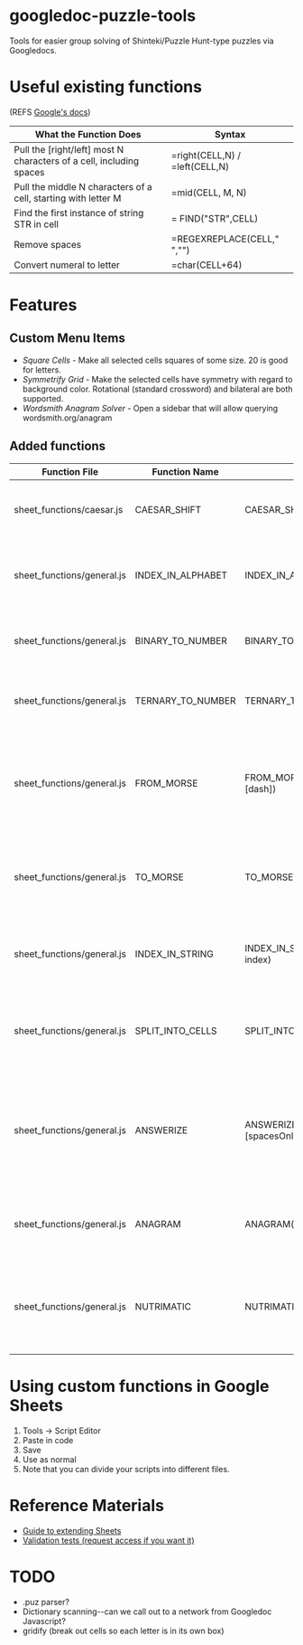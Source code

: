 # googledoc-puzzle-tools
Tools for easier group solving of Shinteki/Puzzle Hunt-type puzzles via Googledocs.

# Useful existing functions
(REFS [Google's docs](https://support.google.com/docs/table/25273?hl=en))

| What the Function Does | Syntax |
| -----------------------|--------|
| Pull the [right/left] most N characters of a cell, including spaces | =right(CELL,N) / =left(CELL,N) |
| Pull the middle N characters of a cell, starting with letter M | =mid(CELL, M, N) |
| Find the first instance of string STR in cell | = FIND("STR",CELL) |
| Remove spaces | =REGEXREPLACE(CELL," ","") |
| Convert numeral to letter | =char(CELL+64) |

# Features

## Custom Menu Items
*  *Square Cells* - Make all selected cells squares of some size. 20 is good for letters.
*  *Symmetrify Grid* - Make the selected cells have symmetry with regard to background color.
    Rotational (standard crossword) and bilateral are both supported.
*  *Wordsmith Anagram Solver* - Open a sidebar that will allow querying wordsmith.org/anagram

## Added functions

Function File              | Function Name     | Usage                             | Purpose
-------------------------- | ----------------- | ---------------------------       | --------------------------------------------------
sheet_functions/caesar.js  | CAESAR_SHIFT      | CAESAR_SHIFT(string, shift)       | Shift every letter in a string by a certain amount
sheet_functions/general.js | INDEX_IN_ALPHABET | INDEX_IN_ALPHABET(index)          | Return the nth letter in the alphabet from an index.
sheet_functions/general.js | BINARY_TO_NUMBER  | BINARY_TO_NUMBER(string)          | Converts a binary string into a decimal number.
sheet_functions/general.js | TERNARY_TO_NUMBER | TERNARY_TO_NUMBER(string)         | Converts a ternary string into a decimal number.
sheet_functions/general.js | FROM_MORSE        | FROM_MORSE(string, [dot], [dash]) | Converts a string of Morse to plaintext. Supports optional dot and dash characters.
sheet_functions/general.js | TO_MORSE          | TO_MORSE(string)                  | Converts a plaintext string of space-delimited characters to Morse
sheet_functions/general.js | INDEX_IN_STRING   | INDEX_IN_STRING(string, index)    | Index into a string (shorthand for MID(string, index, 1))
sheet_functions/general.js | SPLIT_INTO_CELLS  | SPLIT_INTO_CELLS(string)          | Put each character of the input into its own cell to the right.
sheet_functions/general.js | ANSWERIZE         | ANSWERIZE(string, [spacesOnly])   | Strip non-alpha characters and uppercase the input.  Optionally strip spaces only.
sheet_functions/general.js | ANAGRAM           | ANAGRAM(string, [results])        | Look up anagrams and return n results (default is 10)
sheet_functions/general.js | NUTRIMATIC        | NUTRIMATIC(string, [results])     | Look up nutrimatic results for a query and return n results (default is 10)


# Using custom functions in Google Sheets

1.  Tools -> Script Editor
2.  Paste in code
3.  Save
4.  Use as normal
5.  Note that you can divide your scripts into different files.

# Reference Materials
- [Guide to extending Sheets](https://developers.google.com/apps-script/guides/sheets)
- [Validation tests (request access if you want it)](https://docs.google.com/spreadsheets/d/1WAYFVWmO9o5UXqDmf8i20E-936ubKsXBM-S3XOXdX8s/edit#gid=0)

# TODO
- .puz parser?
- Dictionary scanning--can we call out to a network from Googledoc Javascript?
- gridify (break out cells so each letter is in its own box)
